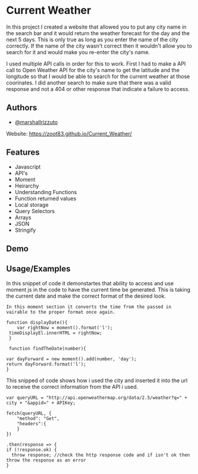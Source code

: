 # Current Weather 

In this project I created a website that allowed you to put any city name in the search bar and it would return the weather forecast for the day and the next 5 days.
This is only true as long as you enter the name of the city correctly. If the name of the city wasn't correct then it wouldn't allow you to search
for it and would make you re-enter the city's name. 

I used multiple API calls in order for this to work. First I had to make a API call to Open Weather API for the city's name to get the latitude and the longitude so that 
I would be able to search for the current weather at those coorinates. I did another search to make sure that there was a valid response and not a  404 or other 
response that indicate a failure to access. 
## Authors

- [@marshallrizzuto](https://github.com/Zoot83)

Website: https://zoot83.github.io/Current_Weather/
## Features

- Javascript
- API's
- Moment
- Heirarchy 
- Understanding Functions
- Function returned values
- Local storage
- Query Selectors
- Arrays
- JSON
- Stringify



## Demo




## Usage/Examples

  In this snippet of code it demonstartes that ability to access and use moment js in the code to have the current time be generated. 
  This is taking the current date and make the correct format of the desired look. 

    In this moment section it converts the time from the passed in vairable to the proper format once again. 

    function displayDate(){
        var rightNow = moment().format('l');
     timeDisplayEl.innerHTML = rightNow;
     }

     function findTheDate(number){
    
    var dayForward = new moment().add(number, 'day');
    return dayForward.format('l'); 
    }



This snipped of code shows how i used the city and inserted it into the url to receive the correct information from the API i used.

    var queryURL = "http://api.openweathermap.org/data/2.5/weather?q=" + city + "&appid=" + APIKey;

    fetch(queryURL, {
        "method": "Get",
        "headers":{
        }
    })

    .then(response => {
    if (!response.ok) {
      throw response; //check the http response code and if isn't ok then throw the response as an error
    }
